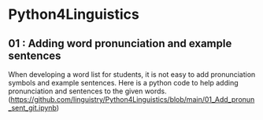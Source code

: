 # Python4Linguistics

## 01 : Adding word pronunciation and example sentences
When developing a word list for students, it is not easy to add pronunciation symbols and example sentences. Here is a python code to help adding pronunciation and sentences to the given words. (https://github.com/linguistry/Python4Linguistics/blob/main/01_Add_pronun_sent_git.ipynb)
